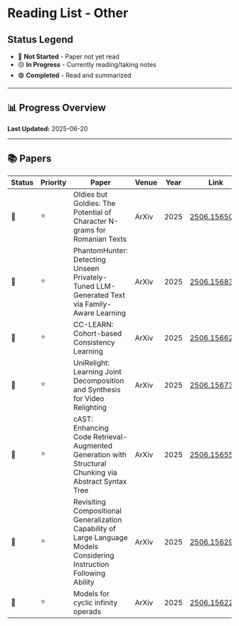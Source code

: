 # Reading List - Other

## Status Legend
- 🔴 **Not Started** - Paper not yet read
- 🟡 **In Progress** - Currently reading/taking notes  
- 🟢 **Completed** - Read and summarized

---

## 📊 Progress Overview

**Last Updated:** 2025-06-20

---

## 📚 Papers


| Status | Priority | Paper | Venue | Year | Link |
|--------|----------|-------|-------|------|------|
| 🔴 | ⭐ | Oldies but Goldies: The Potential of Character N-grams for Romanian Texts | ArXiv | 2025 | [2506.15650v1](http://arxiv.org/abs/2506.15650v1) |
| 🔴 | ⭐ | PhantomHunter: Detecting Unseen Privately-Tuned LLM-Generated Text via Family-Aware Learning | ArXiv | 2025 | [2506.15683v1](http://arxiv.org/abs/2506.15683v1) |
| 🔴 | ⭐ | CC-LEARN: Cohort-based Consistency Learning | ArXiv | 2025 | [2506.15662v1](http://arxiv.org/abs/2506.15662v1) |
| 🔴 | ⭐ | UniRelight: Learning Joint Decomposition and Synthesis for Video Relighting | ArXiv | 2025 | [2506.15673v1](http://arxiv.org/abs/2506.15673v1) |
| 🔴 | ⭐ | cAST: Enhancing Code Retrieval-Augmented Generation with Structural Chunking via Abstract Syntax Tree | ArXiv | 2025 | [2506.15655v1](http://arxiv.org/abs/2506.15655v1) |
| 🔴 | ⭐ | Revisiting Compositional Generalization Capability of Large Language Models Considering Instruction Following Ability | ArXiv | 2025 | [2506.15629v1](http://arxiv.org/abs/2506.15629v1) |
| 🔴 | ⭐ | Models for cyclic infinity operads | ArXiv | 2025 | [2506.15622v1](http://arxiv.org/abs/2506.15622v1) |
